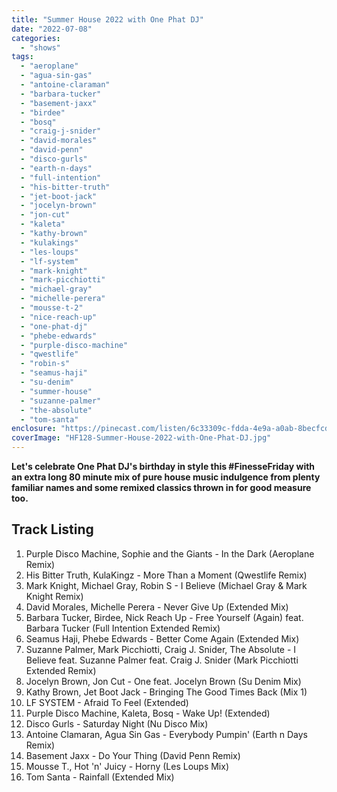 ```yaml
---
title: "Summer House 2022 with One Phat DJ"
date: "2022-07-08"
categories: 
  - "shows"
tags: 
  - "aeroplane"
  - "agua-sin-gas"
  - "antoine-claraman"
  - "barbara-tucker"
  - "basement-jaxx"
  - "birdee"
  - "bosq"
  - "craig-j-snider"
  - "david-morales"
  - "david-penn"
  - "disco-gurls"
  - "earth-n-days"
  - "full-intention"
  - "his-bitter-truth"
  - "jet-boot-jack"
  - "jocelyn-brown"
  - "jon-cut"
  - "kaleta"
  - "kathy-brown"
  - "kulakings"
  - "les-loups"
  - "lf-system"
  - "mark-knight"
  - "mark-picchiotti"
  - "michael-gray"
  - "michelle-perera"
  - "mousse-t-2"
  - "nice-reach-up"
  - "one-phat-dj"
  - "phebe-edwards"
  - "purple-disco-machine"
  - "qwestlife"
  - "robin-s"
  - "seamus-haji"
  - "su-denim"
  - "summer-house"
  - "suzanne-palmer"
  - "the-absolute"
  - "tom-santa"
enclosure: "https://pinecast.com/listen/6c33309c-fdda-4e9a-a0ab-8becfcdaf588.mp3 193122467 audio/mpeg "
coverImage: "HF128-Summer-House-2022-with-One-Phat-DJ.jpg"
---
```


**Let's celebrate One Phat DJ's birthday in style this #FinesseFriday with an extra long 80 minute mix of pure house music indulgence from plenty familiar names and some remixed classics thrown in for good measure too.**

## Track Listing

1. Purple Disco Machine, Sophie and the Giants - In the Dark (Aeroplane Remix)
2. His Bitter Truth, KulaKingz - More Than a Moment (Qwestlife Remix)
3. Mark Knight, Michael Gray, Robin S - I Believe (Michael Gray & Mark Knight Remix)
4. David Morales, Michelle Perera - Never Give Up (Extended Mix)
5. Barbara Tucker, Birdee, Nick Reach Up - Free Yourself (Again) feat. Barbara Tucker (Full Intention Extended Remix)
6. Seamus Haji, Phebe Edwards - Better Come Again (Extended Mix)
7. Suzanne Palmer, Mark Picchiotti, Craig J. Snider, The Absolute - I Believe feat. Suzanne Palmer feat. Craig J. Snider (Mark Picchiotti Extended Remix)
8. Jocelyn Brown, Jon Cut - One feat. Jocelyn Brown (Su Denim Mix)
9. Kathy Brown, Jet Boot Jack - Bringing The Good Times Back (Mix 1)
10. LF SYSTEM - Afraid To Feel (Extended)
11. Purple Disco Machine, Kaleta, Bosq - Wake Up! (Extended)
12. Disco Gurls - Saturday Night (Nu Disco Mix)
13. Antoine Clamaran, Agua Sin Gas - Everybody Pumpin' (Earth n Days Remix)
14. Basement Jaxx - Do Your Thing (David Penn Remix)
15. Mousse T., Hot 'n' Juicy - Horny (Les Loups Mix)
16. Tom Santa - Rainfall (Extended Mix)
